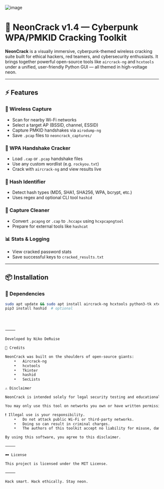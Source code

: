 ![image](https://github.com/user-attachments/assets/98c1370a-47e6-4927-8484-9343c74c2ea5)

# 🧬 NeonCrack v1.4 — Cyberpunk WPA/PMKID Cracking Toolkit

**NeonCrack** is a visually immersive, cyberpunk-themed wireless cracking suite built for ethical hackers, red teamers, and cybersecurity enthusiasts. It brings together powerful open-source tools like `aircrack-ng` and `hcxtools` under a unified, user-friendly Python GUI — all themed in high-voltage neon.

---

## ⚡ Features

### 📡 Wireless Capture
- Scan for nearby Wi-Fi networks
- Select a target AP (BSSID, channel, ESSID)
- Capture PMKID handshakes via `airodump-ng`
- Save `.pcap` files to `neoncrack_captures/`

### 🧨 WPA Handshake Cracker
- Load `.cap` or `.pcap` handshake files
- Use any custom wordlist (e.g. `rockyou.txt`)
- Crack with `aircrack-ng` and view results live

### 🔎 Hash Identifier
- Detect hash types (MD5, SHA1, SHA256, WPA, bcrypt, etc.)
- Uses regex and optional CLI tool `hashid`

### 🧹 Capture Cleaner
- Convert `.pcapng` or `.cap` to `.hccapx` using `hcxpcapngtool`
- Prepare for external tools like `hashcat`

### 📊 Stats & Logging
- View cracked password stats
- Save successful keys to `cracked_results.txt`

---

## 📦 Installation

### 🔧 Dependencies

```bash
sudo apt update && sudo apt install aircrack-ng hcxtools python3-tk xterm
pip3 install hashid  # optional




⸻

Developed by Niko DeRuise

🧾 Credits

NeonCrack was built on the shoulders of open-source giants:
	•	Aircrack-ng
	•	hcxtools
	•	Tkinter
	•	hashid
	•	SecLists

⚠️ Disclaimer

NeonCrack is intended solely for legal security testing and educational use.

You may only use this tool on networks you own or have written permission to audit.

❗ Illegal use is your responsibility.
	•	Do not attack public Wi-Fi or third-party networks.
	•	Doing so can result in criminal charges.
	•	The authors of this toolkit accept no liability for misuse, damage, or unlawful activity.

By using this software, you agree to this disclaimer.

⸻

🕶 License

This project is licensed under the MIT License.

⸻

Hack smart. Hack ethically. Stay neon.



